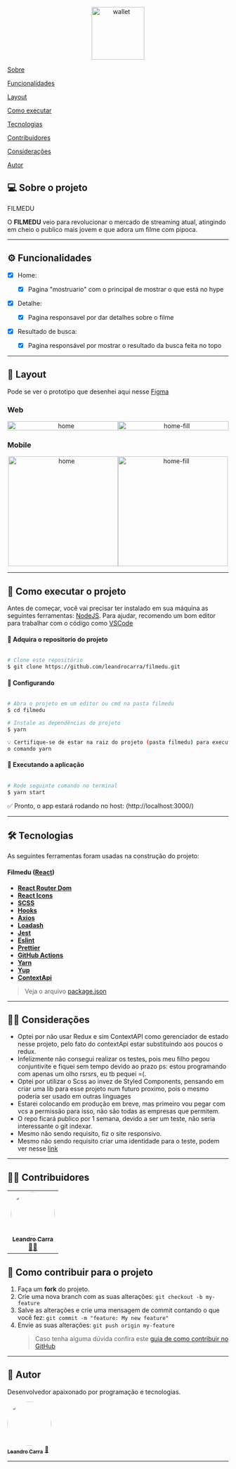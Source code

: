 <div align="center">
<br>
  <img src="./src/compound/logo.png" alt="wallet" width="120">
<br>
</div>

<p>
 <a href="#-sobre-o-projeto">Sobre</a>
</p>
<p>
 <a href="#-funcionalidades">Funcionalidades</a>
</p>
<p>
 <a href="#-layout">Layout</a>
</p>
<p>
 <a href="#-como-executar-o-projeto">Como executar</a>
</p>
<p>
 <a href="#-tecnologias">Tecnologias</a>
</p>
<p>
 <a href="#-contribuidores">Contribuidores</a>
</p>
<p>
 <a href="#-considerações">Considerações</a>
</p>
<p>
 <a href="#-autor">Autor</a>
</p>

## 💻 Sobre o projeto

FILMEDU

O <b>FILMEDU</b> veio para revolucionar o mercado de streaming atual, atingindo em cheio o publico mais jovem e que adora um filme com pipoca.</p>

---

## ⚙️ Funcionalidades

- [x] Home:

  - [x] Pagina "mostruario" com o principal de mostrar o que está no hype

- [x] Detalhe:

  - [x] Pagina responsavel por dar detalhes sobre o filme

- [x] Resultado de busca:

  - [x] Pagina responsável por mostrar o resultado da busca feita no topo

---

## 🎨 Layout

Pode se ver o prototipo que desenhei aqui nesse [Figma](https://www.figma.com/file/TklMiTsASkmwWIvFAJvCw4/Logo-FILMEDU?node-id=0%3A1)

### Web

<p align="center" style="display: flex; align-items: flex-start; justify-content: center;">
  <img alt="home" title="#home" src="./src/compound/home.png" width="100%">
  <img alt="home-fill" title="#uhome-fill" title="#home" src="./src/compound/naboca.png" width="100%">
  
</p>

### Mobile

<p align="center" style="display: flex; align-items: flex-start; justify-content: center;">
  <img alt="home" title="#home" src="./src/compound/homeMobile.png" width="250px">
  <img alt="home-fill" title="#home-fill" src="./src/compound/detailMobile.png" width="250px">
</p>

---

## 🚀 Como executar o projeto

Antes de começar, você vai precisar ter instalado em sua máquina as seguintes ferramentas:
[NodeJS](https://nodejs.org/en/). Para ajudar, recomendo um bom editor para trabalhar com o código como [VSCode](https://code.visualstudio.com/)

#### 🎲 Adquira o repositorio do projeto

```bash

# Clone este repositório
$ git clone https://github.com/leandrocarra/filmedu.git


```

#### 🎲 Configurando

```bash

# Abra o projeto em um editor ou cmd na pasta filmedu
$ cd filmedu

# Instale as dependências do projeto
$ yarn

💡 Certifique-se de estar na raiz do projeto (pasta filmedu) para executar
o comando yarn

```

#### 🎲 Executando a aplicação

```bash

# Rode seguinte comando no terminal
$ yarn start


```

<p>✅ Pronto, o app estará rodando no host: (http://localhost:3000/)</p>

---

<!-- ## 🚀 Como executar os testes

Para os testes utilizamos o <b>Jest</b> e para roda-lo é bem simples:

#### 🎲 Executando os testes

```bash

# Rode seguinte comando no terminal
$ yarn test


```

#### 🎲 Executando os testes com coverage

```bash

# Rode seguinte comando no terminal
$ yarn test:coverage

```

--- -->
<!-- 
## :cloud: Disponivel na web

O FILMEDU também disponivel na web, para encontra-lo basta acessar o seguinte
endereço na web:

[Site filmedu](https://leandrocarra.github.io/filmedu//)

--- -->

## 🛠 Tecnologias

As seguintes ferramentas foram usadas na construção do projeto:

#### **Filmedu** ([React](https://reactjs.org/))

- **[React Router Dom](https://github.com/ReactTraining/react-router/tree/master/packages/react-router-dom)**
- **[React Icons](https://react-icons.github.io/react-icons/)**
- **[SCSS](https://sass-lang.com/)**
- **[Hooks](https://pt-br.reactjs.org/docs/hooks-intro.html)**
- **[Axios](https://axios-http.com/ptbr/docs/intro)**
- **[Loadash](https://lodash.com/)**
- **[Jest](https://jestjs.io/)**
- **[Eslint](https://eslint.org/)**
- **[Prettier](https://prettier.io/)**
- **[GitHub Actions](https://docs.github.com/pt/actions)**
- **[Yarn](https://yarnpkg.com/)**
- **[Yup](https://github.com/jquense/yup)**
- **[ContextApi](https://pt-br.reactjs.org/docs/context.html)**

> Veja o arquivo [package.json](https://github.com/leandrocarra/filmedu/blob/main/package.json)

---

## 👨‍💻 Considerações

* Optei por não usar Redux e sim ContextAPI como gerenciador de estado nesse projeto, pelo fato do contextApi estar substituindo aos poucos o redux.
* Infelizmente não consegui realizar os testes, pois meu filho pegou conjuntivite e fiquei sem tempo devido ao prazo ps: estou programando com apenas um olho rsrsrs, eu tb pequei =(.
* Optei por utilizar o Scss ao invez de Styled Components, pensando em criar uma lib para esse projeto num futuro proximo, pois o mesmo poderia ser usado em outras linguages
* Estarei colocando em produção em breve, mas primeiro vou pegar com vcs a permissão para isso, não são todas as empresas que permitem.
* O repo ficará publico por 1 semana, devido a ser um teste, não seria interessante o git indexar.
* Mesmo não sendo requisito, fiz o site responsivo.
* Mesmo não sendo requisito criar uma identidade para o teste, podem ver nesse [link](https://www.figma.com/file/TklMiTsASkmwWIvFAJvCw4/Logo-FILMEDU?node-id=0%3A1)

---

## 👨‍💻 Contribuidores

<table>
  <tr>
    <td align="center"><a href="https://github.com/leandrocarra"><img style="border-radius: 50%;" src="https://avatars.githubusercontent.com/u/6805211?v=4" width="100px;" alt=""/><br /><sub><b>Leandro Carra</b></sub></a><br /><a href="https://github.com/leandrocarra" >👨‍🚀</a></td>
  </tr>
</table>

## 💪 Como contribuir para o projeto

1. Faça um **fork** do projeto.
2. Crie uma nova branch com as suas alterações: `git checkout -b my-feature`
3. Salve as alterações e crie uma mensagem de commit contando o que você fez: `git commit -m "feature: My new feature"`
4. Envie as suas alterações: `git push origin my-feature`
   > Caso tenha alguma dúvida confira este [guia de como contribuir no GitHub](https://www.linkedin.com/pulse/como-contribuir-em-um-projeto-open-source-github-f%C3%A1bio-amaral/?originalSubdomain=pt)

---

## 🦸 Autor

Desenvolvedor apaixonado por programação e tecnologias.

<a href="https://github.com/leandrocarra">
 <img style="border-radius: 50%;" src="https://avatars.githubusercontent.com/u/6805211?v=4" width="100px;" alt=""/>
 <br />
 <sub><b>Leandro Carra</b></sub></a> <a href="https://github.com/leandrocarra" title="GitHub leandro">🚀</a>
 <br />

---
